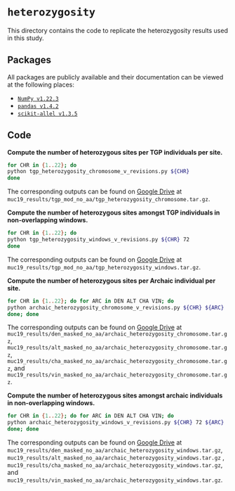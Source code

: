 # `heterozygosity`

This directory contains the code to replicate the heterozygosity results used in this study.

## Packages

All packages are publicly available and their documentation can be viewed at the following places:

- [`NumPy v1.22.3`](https://numpy.org/doc/stable/reference/index.html)
- [`pandas v1.4.2`](https://pandas.pydata.org/docs/)
- [`scikit-allel v1.3.5`](https://scikit-allel.readthedocs.io/en/stable/index.html)

## Code

__Compute the number of heterozygous sites per TGP individuals per site.__
```bash
for CHR in {1..22}; do
python tgp_heterozygosity_chromosome_v_revisions.py ${CHR}
done
```
The corresponding outputs can be found on [Google Drive](https://drive.google.com/drive/folders/1w1uz1a0-l9LwR6x3CKWPgPtT02F1uKzv?usp=sharing) at `muc19_results/tgp_mod_no_aa/tgp_heterozygosity_chromosome.tar.gz`.


__Compute the number of heterozygous sites amongst TGP individuals in non-overlapping windows.__
```bash
for CHR in {1..22}; do
python tgp_heterozygosity_windows_v_revisions.py ${CHR} 72
done
```
The corresponding outputs can be found on [Google Drive](https://drive.google.com/drive/folders/1w1uz1a0-l9LwR6x3CKWPgPtT02F1uKzv?usp=sharing) at `muc19_results/tgp_mod_no_aa/tgp_heterozygosity_windows.tar.gz`.


__Compute the number of heterozygous sites per Archaic individual per site.__
```bash
for CHR in {1..22}; do for ARC in DEN ALT CHA VIN; do
python archaic_heterozygosity_chromosome_v_revisions.py ${CHR} ${ARC}
done; done
```
The corresponding outputs can be found on [Google Drive](https://drive.google.com/drive/folders/1w1uz1a0-l9LwR6x3CKWPgPtT02F1uKzv?usp=sharing) at `muc19_results/den_masked_no_aa/archaic_heterozygosity_chromosome.tar.gz`, `muc19_results/alt_masked_no_aa/archaic_heterozygosity_chromosome.tar.gz`, `muc19_results/cha_masked_no_aa/archaic_heterozygosity_chromosome.tar.gz`, and `muc19_results/vin_masked_no_aa/archaic_heterozygosity_chromosome.tar.gz`.


__Compute the number of heterozygous sites amongst archaic individuals in non-overlapping windows.__
```bash
for CHR in {1..22}; do for ARC in DEN ALT CHA VIN; do
python archaic_heterozygosity_windows_v_revisions.py ${CHR} 72 ${ARC}
done; done
```
The corresponding outputs can be found on [Google Drive](https://drive.google.com/drive/folders/1w1uz1a0-l9LwR6x3CKWPgPtT02F1uKzv?usp=sharing) at `muc19_results/den_masked_no_aa/archaic_heterozygosity_windows.tar.gz`, `muc19_results/alt_masked_no_aa/archaic_heterozygosity_windows.tar.gz` , `muc19_results/cha_masked_no_aa/archaic_heterozygosity_windows.tar.gz`, and `muc19_results/vin_masked_no_aa/archaic_heterozygosity_windows.tar.gz`.